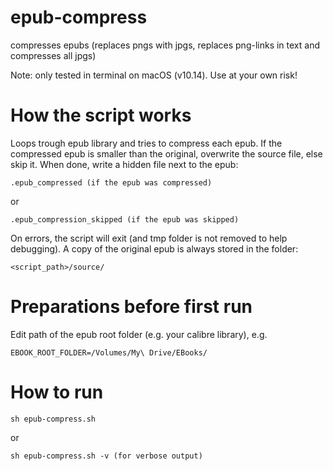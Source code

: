 # epub-compress
compresses epubs (replaces pngs with jpgs, replaces png-links in text and compresses all jpgs)

Note: only tested in terminal on macOS (v10.14).
Use at your own risk!

# How the script works
Loops trough epub library and tries to compress each epub.
If the compressed epub is smaller than the original, overwrite the source file,
else skip it.
When done, write a hidden file next to the epub:
```
.epub_compressed (if the epub was compressed)

```
or
```
.epub_compression_skipped (if the epub was skipped)

```

On errors, the script will exit (and tmp folder is not removed to help debugging).
A copy of the original epub is always stored in the folder:
```
<script_path>/source/

```

# Preparations before first run 
Edit path of the epub root folder (e.g. your calibre library), e.g.
```
EBOOK_ROOT_FOLDER=/Volumes/My\ Drive/EBooks/

```

# How to run
```
sh epub-compress.sh
```
or
```
sh epub-compress.sh -v (for verbose output)
```
